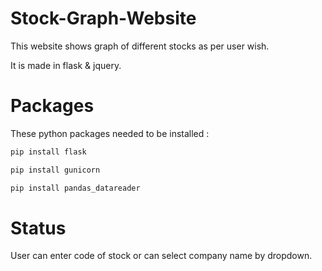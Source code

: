 # Stock-Graph-Website
<p>This website shows graph of different stocks as per user wish.</p>
<p>It is made in flask & jquery.</p>

# Packages
These python packages needed to be installed :
```cmd
pip install flask
```
```cmd
pip install gunicorn
```
```cmd
pip install pandas_datareader
```

# Status
<p>User can enter code of stock or can select company name by dropdown.</p>